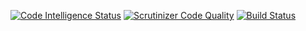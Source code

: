 [![Code Intelligence Status](https://scrutinizer-ci.com/g/intervisionlord/NuPyBuilder/badges/code-intelligence.svg?b=main)](https://scrutinizer-ci.com/code-intelligence)
[![Scrutinizer Code Quality](https://scrutinizer-ci.com/g/intervisionlord/NuPyBuilder/badges/quality-score.png?b=main)](https://scrutinizer-ci.com/g/intervisionlord/NuPyBuilder/?branch=main)
[![Build Status](https://scrutinizer-ci.com/g/intervisionlord/NuPyBuilder/badges/build.png?b=main)](https://scrutinizer-ci.com/g/intervisionlord/NuPyBuilder/build-status/main)